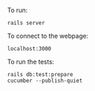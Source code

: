 To run:
```
rails server
```

To connect to the webpage:
```
localhost:3000
```

To run the tests:
```
rails db:test:prepare
cucumber --publish-quiet
```
